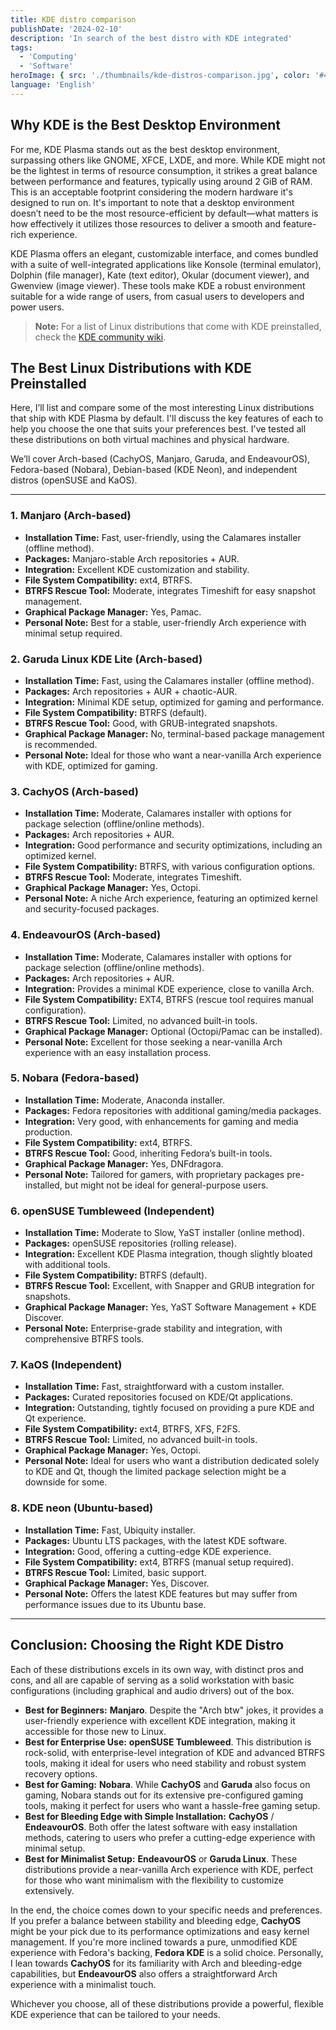 ```yaml
---
title: KDE distro comparison
publishDate: '2024-02-10'
description: 'In search of the best distro with KDE integrated'
tags:
  - 'Computing'
  - 'Software'
heroImage: { src: './thumbnails/kde-distros-comparison.jpg', color: '#4891B2' }
language: 'English'
---
```


## Why KDE is the Best Desktop Environment

For me, KDE Plasma stands out as the best desktop environment, surpassing others like GNOME, XFCE, LXDE, and more. While KDE might not be the lightest in terms of resource consumption, it strikes a great balance between performance and features, typically using around 2 GiB of RAM. This is an acceptable footprint considering the modern hardware it's designed to run on. It's important to note that a desktop environment doesn’t need to be the most resource-efficient by default—what matters is how effectively it utilizes those resources to deliver a smooth and feature-rich experience.

KDE Plasma offers an elegant, customizable interface, and comes bundled with a suite of well-integrated applications like Konsole (terminal emulator), Dolphin (file manager), Kate (text editor), Okular (document viewer), and Gwenview (image viewer). These tools make KDE a robust environment suitable for a wide range of users, from casual users to developers and power users.

> **Note:** For a list of Linux distributions that come with KDE preinstalled, check the [KDE community wiki](https://community.kde.org/Distributions).

## The Best Linux Distributions with KDE Preinstalled

Here, I’ll list and compare some of the most interesting Linux distributions that ship with KDE Plasma by default. I'll discuss the key features of each to help you choose the one that suits your preferences best. I've tested all these distributions on both virtual machines and physical hardware.

We’ll cover Arch-based (CachyOS, Manjaro, Garuda, and EndeavourOS), Fedora-based (Nobara), Debian-based (KDE Neon), and independent distros (openSUSE and KaOS).

---

### **1. Manjaro (Arch-based)**

- **Installation Time:** Fast, user-friendly, using the Calamares installer (offline method).
- **Packages:** Manjaro-stable Arch repositories + AUR.
- **Integration:** Excellent KDE customization and stability.
- **File System Compatibility:** ext4, BTRFS.
- **BTRFS Rescue Tool:** Moderate, integrates Timeshift for easy snapshot management.
- **Graphical Package Manager:** Yes, Pamac.
- **Personal Note:** Best for a stable, user-friendly Arch experience with minimal setup required.

### **2. Garuda Linux KDE Lite (Arch-based)**

- **Installation Time:** Fast, using the Calamares installer (offline method).
- **Packages:** Arch repositories + AUR + chaotic-AUR.
- **Integration:** Minimal KDE setup, optimized for gaming and performance.
- **File System Compatibility:** BTRFS (default).
- **BTRFS Rescue Tool:** Good, with GRUB-integrated snapshots.
- **Graphical Package Manager:** No, terminal-based package management is recommended.
- **Personal Note:** Ideal for those who want a near-vanilla Arch experience with KDE, optimized for gaming.

### **3. CachyOS (Arch-based)**

- **Installation Time:** Moderate, Calamares installer with options for package selection (offline/online methods).
- **Packages:** Arch repositories + AUR.
- **Integration:** Good performance and security optimizations, including an optimized kernel.
- **File System Compatibility:** BTRFS, with various configuration options.
- **BTRFS Rescue Tool:** Moderate, integrates Timeshift.
- **Graphical Package Manager:** Yes, Octopi.
- **Personal Note:** A niche Arch experience, featuring an optimized kernel and security-focused packages.

### **4. EndeavourOS (Arch-based)**

- **Installation Time:** Moderate, Calamares installer with options for package selection (offline/online methods).
- **Packages:** Arch repositories + AUR.
- **Integration:** Provides a minimal KDE experience, close to vanilla Arch.
- **File System Compatibility:** EXT4, BTRFS (rescue tool requires manual configuration).
- **BTRFS Rescue Tool:** Limited, no advanced built-in tools.
- **Graphical Package Manager:** Optional (Octopi/Pamac can be installed).
- **Personal Note:** Excellent for those seeking a near-vanilla Arch experience with an easy installation process.

### **5. Nobara (Fedora-based)**

- **Installation Time:** Moderate, Anaconda installer.
- **Packages:** Fedora repositories with additional gaming/media packages.
- **Integration:** Very good, with enhancements for gaming and media production.
- **File System Compatibility:** ext4, BTRFS.
- **BTRFS Rescue Tool:** Good, inheriting Fedora’s built-in tools.
- **Graphical Package Manager:** Yes, DNFdragora.
- **Personal Note:** Tailored for gamers, with proprietary packages pre-installed, but might not be ideal for general-purpose users.

### **6. openSUSE Tumbleweed (Independent)**

- **Installation Time:** Moderate to Slow, YaST installer (online method).
- **Packages:** openSUSE repositories (rolling release).
- **Integration:** Excellent KDE Plasma integration, though slightly bloated with additional tools.
- **File System Compatibility:** BTRFS (default).
- **BTRFS Rescue Tool:** Excellent, with Snapper and GRUB integration for snapshots.
- **Graphical Package Manager:** Yes, YaST Software Management + KDE Discover.
- **Personal Note:** Enterprise-grade stability and integration, with comprehensive BTRFS tools.

### **7. KaOS (Independent)**

- **Installation Time:** Fast, straightforward with a custom installer.
- **Packages:** Curated repositories focused on KDE/Qt applications.
- **Integration:** Outstanding, tightly focused on providing a pure KDE and Qt experience.
- **File System Compatibility:** ext4, BTRFS, XFS, F2FS.
- **BTRFS Rescue Tool:** Limited, no advanced built-in tools.
- **Graphical Package Manager:** Yes, Octopi.
- **Personal Note:** Ideal for users who want a distribution dedicated solely to KDE and Qt, though the limited package selection might be a downside for some.

### **8. KDE neon (Ubuntu-based)**

- **Installation Time:** Fast, Ubiquity installer.
- **Packages:** Ubuntu LTS packages, with the latest KDE software.
- **Integration:** Good, offering a cutting-edge KDE experience.
- **File System Compatibility:** ext4, BTRFS (manual setup required).
- **BTRFS Rescue Tool:** Limited, basic support.
- **Graphical Package Manager:** Yes, Discover.
- **Personal Note:** Offers the latest KDE features but may suffer from performance issues due to its Ubuntu base.

---

## Conclusion: Choosing the Right KDE Distro

Each of these distributions excels in its own way, with distinct pros and cons, and all are capable of serving as a solid workstation with basic configurations (including graphical and audio drivers) out of the box.

- **Best for Beginners:** **Manjaro**. Despite the "Arch btw" jokes, it provides a user-friendly experience with excellent KDE integration, making it accessible for those new to Linux.
- **Best for Enterprise Use:** **openSUSE Tumbleweed**. This distribution is rock-solid, with enterprise-level integration of KDE and advanced BTRFS tools, making it ideal for users who need stability and robust system recovery options.
- **Best for Gaming:** **Nobara**. While **CachyOS** and **Garuda** also focus on gaming, Nobara stands out for its extensive pre-configured gaming tools, making it perfect for users who want a hassle-free gaming setup.
- **Best for Bleeding Edge with Simple Installation:** **CachyOS** / **EndeavourOS**. Both offer the latest software with easy installation methods, catering to users who prefer a cutting-edge experience with minimal setup.
- **Best for Minimalist Setup:** **EndeavourOS** or **Garuda Linux**. These distributions provide a near-vanilla Arch experience with KDE, perfect for those who want minimalism with the flexibility to customize extensively.

In the end, the choice comes down to your specific needs and preferences. If you prefer a balance between stability and bleeding edge, **CachyOS** might be your pick due to its performance optimizations and easy kernel management. If you're more inclined towards a pure, unmodified KDE experience with Fedora's backing, **Fedora KDE** is a solid choice. Personally, I lean towards **CachyOS** for its familiarity with Arch and bleeding-edge capabilities, but **EndeavourOS** also offers a straightforward Arch experience with a minimalist touch.

Whichever you choose, all of these distributions provide a powerful, flexible KDE experience that can be tailored to your needs.
